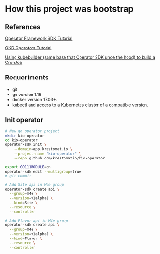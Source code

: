 # How this project was bootstrap
## References
[Operator Framework SDK Tutorial](https://v1-9-x.sdk.operatorframework.io/docs/building-operators/golang/tutorial/)

[OKD Operators Tutorial](https://docs.okd.io/latest/operators/operator_sdk/golang/osdk-golang-tutorial.html)

[Using kubebuilder (same base that Operator SDK unde the hood) to build a CronJob](https://book.kubebuilder.io/cronjob-tutorial/cronjob-tutorial.html)
## Requeriments
* git
* go version 1.16
* docker version 17.03+.
* kubectl and access to a Kubernetes cluster of a compatible version.

## Init operator
```bash
# New go operator project
mkdir kio-operator
cd kio-operator
operator-sdk init \
    --domain=app.krestomat.io \
    --project-name "kio-operator" \
    --repo github.com/krestomatio/kio-operator

export GO111MODULE=on
operator-sdk edit --multigroup=true
# git commit

# Add Site api in M4e group
operator-sdk create api \
  --group=m4e \
  --version=v1alpha1 \
  --kind=Site \
  --resource \
  --controller

# Add Flavor api in M4e group
operator-sdk create api \
  --group=m4e \
  --version=v1alpha1 \
  --kind=Flavor \
  --resource \
  --controller
```
